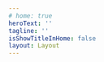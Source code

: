 ```yaml
---
# home: true
heroText: ''
tagline: ''
isShowTitleInHome: false
layout: Layout
---
```


<Posts page="sources" />